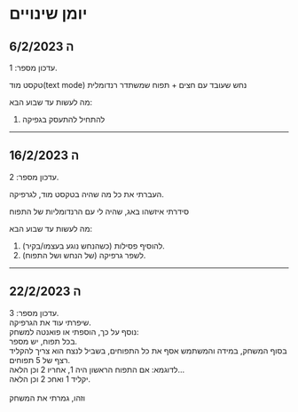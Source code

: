 # יומן שינויים

## ה 6/2/2023 

עדכון מספר: 1.

טקסט מוד(text mode)
נחש שעובד עם חצים + תפוח שמשתדר רנדומלית

מה לעשות עד שבוע הבא:
1. להתחיל להתעסק בגפיקה
<hr>

## ה 16/2/2023 

עדכון מספר: 2.

העברתי את כל מה שהיה בטקסט מוד, לגרפיקה.

סידרתי איזשהו באג, שהיה לי עם הרנדומליות של התפוח

מה לעשות עד שבוע הבא:
1. להוסיף פסילות (כשהנחש נוגע בעצמו/בקיר). 
2. לשפר גרפיקה (של הנחש ושל התפוח).

<hr>

## ה 22/2/2023 
עדכון מספר: 3.
<br>
שיפרתי עוד את הגרפיקה.
<br>
נוסף על כך, הוספתי או פואנטה למשחק:
<br>
בכל תפוח, יש מספר.
<br>
בסוף המשחק, במידה והמשתמש אסף את כל התפוחים, בשביל לנצח הוא צריך להקליד רצף של 5 תפוחים.
<br>
לדוגמא: אם התפוח הראשון היה 1, אחריו 2 וכן הלאה...
<br>
יקליד 1 ואחכ 2 וכן הלאה.
<br>
<br>
וזהו, גמרתי את המשחק

